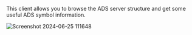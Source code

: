 This client allows you to browse the ADS server structure and get some useful ADS symbol information.

![Screenshot 2024-06-25 111648](https://github.com/trofimich/SimpleAdsClient/assets/36424453/3b2715b2-0f1d-4f71-8254-7f043a927265)

